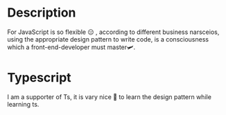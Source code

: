 # Description

For JavaScript is so flexible 😑 , according to different business narsceios, using the appropriate design 
pattern to write code, is a consciousness which a front-end-developer must master🛩.

# Typescript

I am a supporter of Ts, it is vary nice	👋 to learn the design pattern while learning ts.